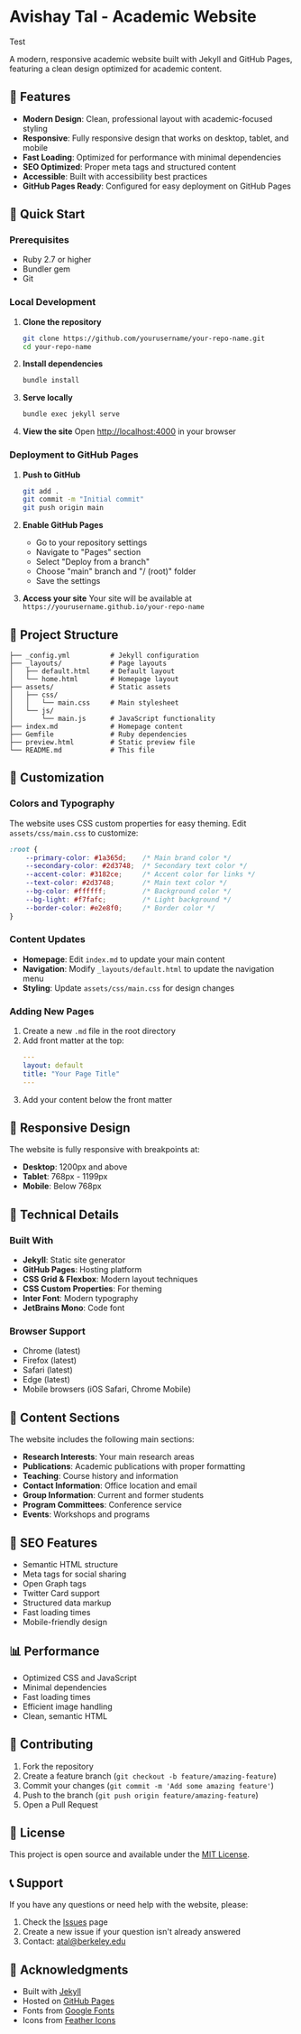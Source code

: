 # Avishay Tal - Academic Website

Test

A modern, responsive academic website built with Jekyll and GitHub Pages, featuring a clean design optimized for academic content.

## 🌟 Features

- **Modern Design**: Clean, professional layout with academic-focused styling
- **Responsive**: Fully responsive design that works on desktop, tablet, and mobile
- **Fast Loading**: Optimized for performance with minimal dependencies
- **SEO Optimized**: Proper meta tags and structured content
- **Accessible**: Built with accessibility best practices
- **GitHub Pages Ready**: Configured for easy deployment on GitHub Pages

## 🚀 Quick Start

### Prerequisites

- Ruby 2.7 or higher
- Bundler gem
- Git

### Local Development

1. **Clone the repository**
   ```bash
   git clone https://github.com/yourusername/your-repo-name.git
   cd your-repo-name
   ```

2. **Install dependencies**
   ```bash
   bundle install
   ```

3. **Serve locally**
   ```bash
   bundle exec jekyll serve
   ```

4. **View the site**
   Open [http://localhost:4000](http://localhost:4000) in your browser

### Deployment to GitHub Pages

1. **Push to GitHub**
   ```bash
   git add .
   git commit -m "Initial commit"
   git push origin main
   ```

2. **Enable GitHub Pages**
   - Go to your repository settings
   - Navigate to "Pages" section
   - Select "Deploy from a branch"
   - Choose "main" branch and "/ (root)" folder
   - Save the settings

3. **Access your site**
   Your site will be available at `https://yourusername.github.io/your-repo-name`

## 📁 Project Structure

```
├── _config.yml          # Jekyll configuration
├── _layouts/            # Page layouts
│   ├── default.html     # Default layout
│   └── home.html        # Homepage layout
├── assets/              # Static assets
│   ├── css/
│   │   └── main.css     # Main stylesheet
│   └── js/
│       └── main.js      # JavaScript functionality
├── index.md             # Homepage content
├── Gemfile              # Ruby dependencies
├── preview.html         # Static preview file
└── README.md            # This file
```

## 🎨 Customization

### Colors and Typography

The website uses CSS custom properties for easy theming. Edit `assets/css/main.css` to customize:

```css
:root {
    --primary-color: #1a365d;    /* Main brand color */
    --secondary-color: #2d3748;  /* Secondary text color */
    --accent-color: #3182ce;     /* Accent color for links */
    --text-color: #2d3748;       /* Main text color */
    --bg-color: #ffffff;         /* Background color */
    --bg-light: #f7fafc;         /* Light background */
    --border-color: #e2e8f0;     /* Border color */
}
```

### Content Updates

- **Homepage**: Edit `index.md` to update your main content
- **Navigation**: Modify `_layouts/default.html` to update the navigation menu
- **Styling**: Update `assets/css/main.css` for design changes

### Adding New Pages

1. Create a new `.md` file in the root directory
2. Add front matter at the top:
   ```yaml
   ---
   layout: default
   title: "Your Page Title"
   ---
   ```
3. Add your content below the front matter

## 📱 Responsive Design

The website is fully responsive with breakpoints at:
- **Desktop**: 1200px and above
- **Tablet**: 768px - 1199px
- **Mobile**: Below 768px

## 🔧 Technical Details

### Built With

- **Jekyll**: Static site generator
- **GitHub Pages**: Hosting platform
- **CSS Grid & Flexbox**: Modern layout techniques
- **CSS Custom Properties**: For theming
- **Inter Font**: Modern typography
- **JetBrains Mono**: Code font

### Browser Support

- Chrome (latest)
- Firefox (latest)
- Safari (latest)
- Edge (latest)
- Mobile browsers (iOS Safari, Chrome Mobile)

## 📄 Content Sections

The website includes the following main sections:

- **Research Interests**: Your main research areas
- **Publications**: Academic publications with proper formatting
- **Teaching**: Course history and information
- **Contact Information**: Office location and email
- **Group Information**: Current and former students
- **Program Committees**: Conference service
- **Events**: Workshops and programs

## 🎯 SEO Features

- Semantic HTML structure
- Meta tags for social sharing
- Open Graph tags
- Twitter Card support
- Structured data markup
- Fast loading times
- Mobile-friendly design

## 📊 Performance

- Optimized CSS and JavaScript
- Minimal dependencies
- Fast loading times
- Efficient image handling
- Clean, semantic HTML

## 🤝 Contributing

1. Fork the repository
2. Create a feature branch (`git checkout -b feature/amazing-feature`)
3. Commit your changes (`git commit -m 'Add some amazing feature'`)
4. Push to the branch (`git push origin feature/amazing-feature`)
5. Open a Pull Request

## 📝 License

This project is open source and available under the [MIT License](LICENSE).

## 📞 Support

If you have any questions or need help with the website, please:

1. Check the [Issues](https://github.com/yourusername/your-repo-name/issues) page
2. Create a new issue if your question isn't already answered
3. Contact: atal@berkeley.edu

## 🙏 Acknowledgments

- Built with [Jekyll](https://jekyllrb.com/)
- Hosted on [GitHub Pages](https://pages.github.com/)
- Fonts from [Google Fonts](https://fonts.google.com/)
- Icons from [Feather Icons](https://feathericons.com/)
